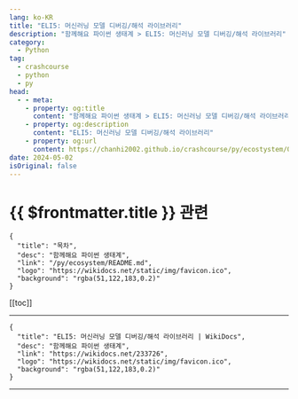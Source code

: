 ```yaml
---
lang: ko-KR
title: "ELI5: 머신러닝 모델 디버깅/해석 라이브러리"
description: "함께해요 파이썬 생태계 > ELI5: 머신러닝 모델 디버깅/해석 라이브러리"
category:
  - Python
tag: 
  - crashcourse
  - python
  - py
head:
  - - meta:
    - property: og:title
      content: "함께해요 파이썬 생태계 > ELI5: 머신러닝 모델 디버깅/해석 라이브러리"
    - property: og:description
      content: "ELI5: 머신러닝 모델 디버깅/해석 라이브러리"
    - property: og:url
      content: https://chanhi2002.github.io/crashcourse/py/ecostystem/05/eli5.html
date: 2024-05-02
isOriginal: false
---
```


# {{ $frontmatter.title }} 관련

```component VPCard
{
  "title": "목차",
  "desc": "함께해요 파이썬 생태계",
  "link": "/py/ecosystem/README.md",
  "logo": "https://wikidocs.net/static/img/favicon.ico",
  "background": "rgba(51,122,183,0.2)"
}
```

[[toc]]

---

```component VPCard
{
  "title": "ELI5: 머신러닝 모델 디버깅/해석 라이브러리 | WikiDocs",
  "desc": "함께해요 파이썬 생태계",
  "link": "https://wikidocs.net/233726",
  "logo": "https://wikidocs.net/static/img/favicon.ico",
  "background": "rgba(51,122,183,0.2)"
}
```

<!-- TODO: 작성 -->

---
